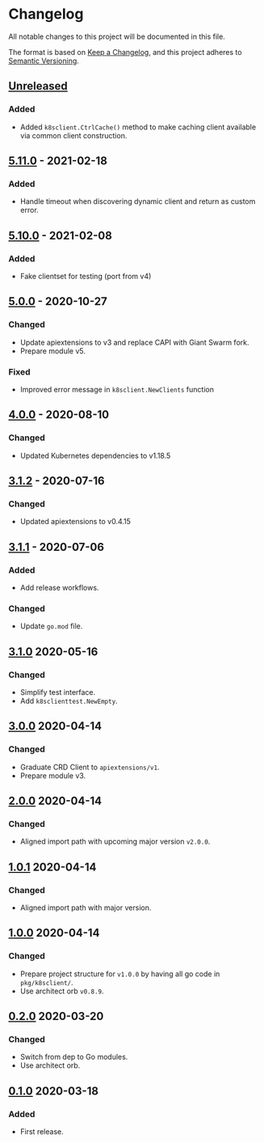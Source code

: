 # Changelog

All notable changes to this project will be documented in this file.

The format is based on [Keep a Changelog](https://keepachangelog.com/en/1.0.0/),
and this project adheres to [Semantic Versioning](https://semver.org/spec/v2.0.0.html).


## [Unreleased]

### Added

- Added `k8sclient.CtrlCache()` method to make caching client available via common client construction.

## [5.11.0] - 2021-02-18

### Added

- Handle timeout when discovering dynamic client and return as custom error.

## [5.10.0] - 2021-02-08

### Added

- Fake clientset for testing (port from v4)

## [5.0.0] - 2020-10-27

### Changed

- Update apiextensions to v3 and replace CAPI with Giant Swarm fork.
- Prepare module v5.

### Fixed

- Improved error message in `k8sclient.NewClients` function

## [4.0.0] - 2020-08-10

### Changed

- Updated Kubernetes dependencies to v1.18.5

## [3.1.2] - 2020-07-16

### Changed

- Updated apiextensions to v0.4.15

## [3.1.1] - 2020-07-06

### Added

- Add release workflows.

### Changed

- Update `go.mod` file.



## [3.1.0] 2020-05-16

### Changed

- Simplify test interface.
- Add `k8sclienttest.NewEmpty`.



## [3.0.0] 2020-04-14

### Changed

- Graduate CRD Client to `apiextensions/v1`.
- Prepare module v3.



## [2.0.0] 2020-04-14

### Changed

- Aligned import path with upcoming major version `v2.0.0`.



## [1.0.1] 2020-04-14

### Changed

- Aligned import path with major version.



## [1.0.0] 2020-04-14

### Changed

- Prepare project structure for `v1.0.0` by having all go code in `pkg/k8sclient/`.
- Use architect orb `v0.8.9`.



## [0.2.0] 2020-03-20

### Changed

- Switch from dep to Go modules.
- Use architect orb.



## [0.1.0] 2020-03-18

### Added

- First release.



[Unreleased]: https://github.com/giantswarm/k8sclient/compare/v5.11.0...HEAD
[5.11.0]: https://github.com/giantswarm/k8sclient/compare/v5.10.0...v5.11.0
[5.10.0]: https://github.com/giantswarm/k8sclient/compare/v5.0.0...v5.10.0
[5.0.0]: https://github.com/giantswarm/k8sclient/compare/v4.0.0...v5.0.0
[4.0.0]: https://github.com/giantswarm/k8sclient/compare/v3.1.2...v4.0.0
[3.1.2]: https://github.com/giantswarm/k8sclient/compare/v3.1.1...v3.1.2
[3.1.1]: https://github.com/giantswarm/k8sclient/compare/v3.1.0...v3.1.1
[3.1.0]: https://github.com/giantswarm/k8sclient/compare/v3.0.0...v3.1.0
[3.0.0]: https://github.com/giantswarm/k8sclient/compare/v2.0.0...v3.0.0
[2.0.0]: https://github.com/giantswarm/k8sclient/compare/v1.0.1...v2.0.0
[1.0.1]: https://github.com/giantswarm/k8sclient/compare/v1.0.0...v1.0.1
[1.0.0]: https://github.com/giantswarm/k8sclient/compare/v0.2.0...v1.0.0
[0.2.0]: https://github.com/giantswarm/k8sclient/compare/v0.1.0...v0.2.0

[0.1.0]: https://github.com/giantswarm/k8sclient/releases/tag/v0.1.0

